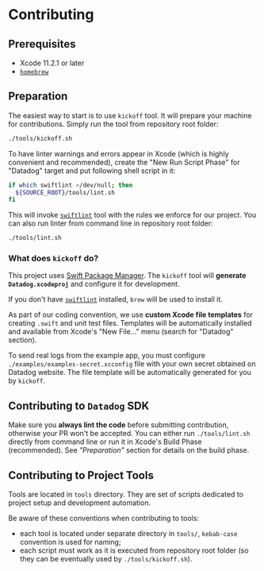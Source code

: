 # Contributing

## Prerequisites

* Xcode 11.2.1 or later
* [`homebrew`](https://brew.sh)

## Preparation

The easiest way to start is to use `kickoff` tool. It will prepare your machine for contributions. Simply run the tool from repository root folder:
```bash
./tools/kickoff.sh
```

To have linter warnings and errors appear in Xcode (which is highly convenient and recommended), create the "New Run Script Phase" for "Datadog" target and put following shell script in it:
```bash
if which swiftlint >/dev/null; then
  ${SOURCE_ROOT}/tools/lint.sh
fi
```
This will invoke [`swiftlint`](https://github.com/realm/SwiftLint) tool with the rules we enforce for our project. You can also run linter from command line in repository root folder:
```bash
./tools/lint.sh
```

### What does `kickoff` do?

This project uses [Swift Package Manager](https://swift.org/package-manager/). The `kickoff` tool will **generate `Datadog.xcodeproj`** and configure it for development.

If you don't have [`swiftlint`](https://github.com/realm/SwiftLint) installed, `brew` will be used to install it. 

As part of our coding convention, we use **custom Xcode file templates** for creating `.swift` and unit test files. Templates will be automatically installed and available from Xcode's "New File..." menu (search for "Datadog" section).

To send real logs from the example app, you must configure `./examples/examples-secret.xcconfig` file with your own secret obtained on Datadog website. The file template will be automatically generated for you by `kickoff`.

## Contributing to `Datadog` SDK

Make sure  you **always lint the code** before submitting contribution, otherwise your PR won't be accepted. You can either run `./tools/lint.sh` directly from command line or run it in Xcode's Build Phase (recommended). See _"Preparation"_ section for details on the build phase. 

## Contributing to Project Tools

Tools are located in `tools` directory. They are set of scripts dedicated to project setup and development automation. 

Be aware of these conventions when contributing to tools:
* each tool is located under separate directory in `tools/`, `kebab-case` convention is used for naming;
* each script must work as it is executed from repository root folder (so they can be eventually used by `./tools/kickoff.sh`).
